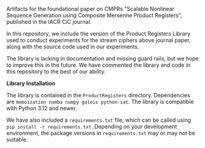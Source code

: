 Artifacts for the foundational paper on CMPRs "Scalable Nonlinear Sequence Generation using Composite Mersenne Product Registers", published in the IACR CiC journal.

In this repository, we include the version of the Product Registers Library used to conduct experiments for the stream ciphers above journal paper, along with the source code used in our experiments.

The library is lacking in documentation and missing guard rails, but we hope to improve this in the future. We have commented the library and code in this repository to the best of our ability.

**Library Installation**

The library is contained in the `ProductRegisters` directory. Dependencies are `memoization numba numpy galois python-sat`. The library is compatible with Python 3.12 and newer.

We have also included a `requirements.txt` file, which can be called using `pip install -r requirements.txt`. Depending on your development environment, the package versions in `requirements.txt` may or may not be suitable.
